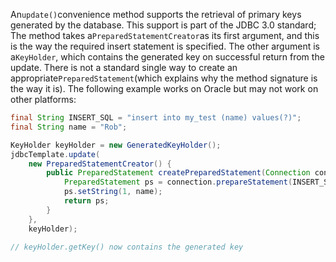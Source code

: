 An`update()`convenience method supports the retrieval of primary keys generated by the database. This support is part of the JDBC 3.0 standard; The method takes a`PreparedStatementCreator`as its first argument, and this is the way the required insert statement is specified. The other argument is a`KeyHolder`, which contains the generated key on successful return from the update. There is not a standard single way to create an appropriate`PreparedStatement`\(which explains why the method signature is the way it is\). The following example works on Oracle but may not work on other platforms:

```java
final String INSERT_SQL = "insert into my_test (name) values(?)";
final String name = "Rob";

KeyHolder keyHolder = new GeneratedKeyHolder();
jdbcTemplate.update(
    new PreparedStatementCreator() {
        public PreparedStatement createPreparedStatement(Connection connection) throws SQLException {
            PreparedStatement ps = connection.prepareStatement(INSERT_SQL, new String[] {"id"});
            ps.setString(1, name);
            return ps;
        }
    },
    keyHolder);

// keyHolder.getKey() now contains the generated key
```

## 



